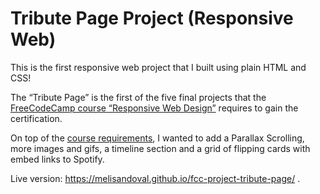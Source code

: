# Tribute Page Project (Responsive Web)

This is the first responsive web project that I built using plain HTML and CSS! 

The “Tribute Page” is the first of the five final projects that the [FreeCodeCamp course “Responsive Web Design”](https://www.freecodecamp.org/learn/responsive-web-design/) requires to gain the certification.

On top of the [course requirements](https://www.freecodecamp.org/learn/responsive-web-design/responsive-web-design-projects/build-a-tribute-page), I wanted to add a Parallax Scrolling, more images and gifs, a timeline section and a grid of flipping cards with embed links to Spotify. 

Live version: https://melisandoval.github.io/fcc-project-tribute-page/ .
